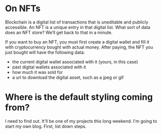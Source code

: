 # On NFTs
Blockchain is a digital list of transactions that is uneditable and publicly accessible. An NFT is a unique entry in that digital list. What sort of data does an NFT store? We’ll get back to that in a minute.

If you want to buy an NFT, you must first create a digital wallet and fill it with cryptocurrency bought with actual money. After paying, the NFT you just bought will have the following data: 

* the current digital wallet associated with it (yours, in this case)
* past digital wallets associated with it
* how much it was sold for
* a url to download the digital asset, such as a jpeg or gif

# Where is the default styling coming from?
I need to find out. It'll be one of my projects this long weekend. I'm going to start my own blog. First, list down steps.








